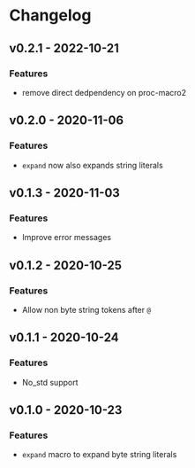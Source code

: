 # Changelog

## v0.2.1 - 2022-10-21

### Features
- remove direct dedpendency on proc-macro2


## v0.2.0 - 2020-11-06

### Features
- `expand` now also expands string literals


## v0.1.3 - 2020-11-03

### Features
- Improve error messages


## v0.1.2 - 2020-10-25

### Features
- Allow non byte string tokens after `@`


## v0.1.1 - 2020-10-24

### Features
- No_std support


## v0.1.0 - 2020-10-23

### Features
- `expand` macro to expand byte string literals
